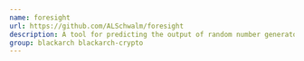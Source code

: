 ```yaml
---
name: foresight
url: https://github.com/ALSchwalm/foresight
description: A tool for predicting the output of random number generators.
group: blackarch blackarch-crypto
---
```

